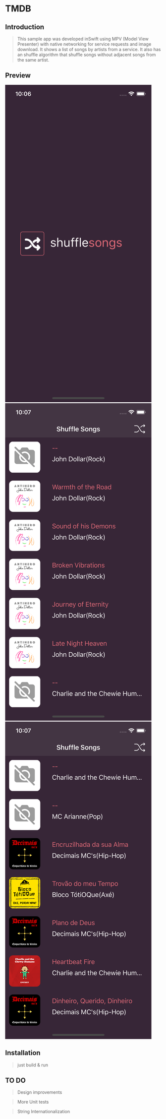 # TMDB

## Introduction

>  This sample app was developed inSwift using MPV (Model View Presenter) with native networking for service requests and image download. It shows a list of songs by artists from a service. It also has an shuffle algorithm that shuffle songs without adjacent songs from the same artist.

## Preview
![](/Media/SS-1.png)
![](/Media/SS-2.png)
![](/Media/SS-3.png)

## Installation

> just build & run

## TO DO
>  Design improvements

>  More Unit tests

>  String Internationalization

